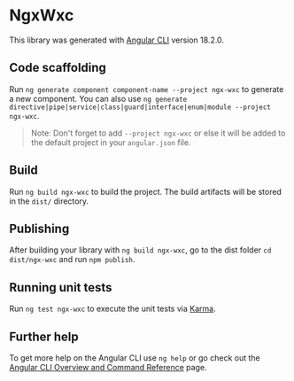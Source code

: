 # NgxWxc

This library was generated with [Angular CLI](https://github.com/angular/angular-cli) version 18.2.0.

## Code scaffolding

Run `ng generate component component-name --project ngx-wxc` to generate a new component. You can also use `ng generate directive|pipe|service|class|guard|interface|enum|module --project ngx-wxc`.
> Note: Don't forget to add `--project ngx-wxc` or else it will be added to the default project in your `angular.json` file. 

## Build

Run `ng build ngx-wxc` to build the project. The build artifacts will be stored in the `dist/` directory.

## Publishing

After building your library with `ng build ngx-wxc`, go to the dist folder `cd dist/ngx-wxc` and run `npm publish`.

## Running unit tests

Run `ng test ngx-wxc` to execute the unit tests via [Karma](https://karma-runner.github.io).

## Further help

To get more help on the Angular CLI use `ng help` or go check out the [Angular CLI Overview and Command Reference](https://angular.dev/tools/cli) page.
